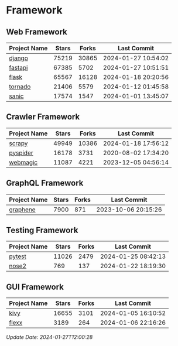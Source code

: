 # Framework

## Web Framework
| Project Name | Stars | Forks | Last Commit |
| ------------ | ----- | ----- | ----------- |
| [django](https://github.com/django/django) | 75219 | 30865 | 2024-01-27 10:54:02 |
| [fastapi](https://github.com/tiangolo/fastapi) | 67385 | 5702 | 2024-01-27 10:51:51 |
| [flask](https://github.com/pallets/flask) | 65567 | 16128 | 2024-01-18 20:20:56 |
| [tornado](https://github.com/tornadoweb/tornado) | 21406 | 5579 | 2024-01-12 01:45:58 |
| [sanic](https://github.com/sanic-org/sanic) | 17574 | 1547 | 2024-01-01 13:45:07 |

## Crawler Framework
| Project Name | Stars | Forks | Last Commit |
| ------------ | ----- | ----- | ----------- |
| [scrapy](https://github.com/scrapy/scrapy) | 49949 | 10386 | 2024-01-18 17:56:12 |
| [pyspider](https://github.com/binux/pyspider) | 16178 | 3731 | 2020-08-02 17:34:20 |
| [webmagic](https://github.com/code4craft/webmagic) | 11087 | 4221 | 2023-12-05 04:56:14 |

## GraphQL Framework
| Project Name | Stars | Forks | Last Commit |
| ------------ | ----- | ----- | ----------- |
| [graphene](https://github.com/graphql-python/graphene) | 7900 | 871 | 2023-10-06 20:15:26 |

## Testing Framework
| Project Name | Stars | Forks | Last Commit |
| ------------ | ----- | ----- | ----------- |
| [pytest](https://github.com/pytest-dev/pytest) | 11026 | 2479 | 2024-01-25 08:42:13 |
| [nose2](https://github.com/nose-devs/nose2) | 769 | 137 | 2024-01-22 18:19:30 |

## GUI Framework
| Project Name | Stars | Forks | Last Commit |
| ------------ | ----- | ----- | ----------- |
| [kivy](https://github.com/kivy/kivy) | 16655 | 3101 | 2024-01-05 16:10:52 |
| [flexx](https://github.com/flexxui/flexx) | 3189 | 264 | 2024-01-06 22:16:26 |

*Update Date: 2024-01-27T12:00:28*